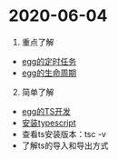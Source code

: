 # 2020-06-04

1. 重点了解
- [egg的定时任务]([sfsdf](https://eggjs.org/zh-cn/basics/schedule.html))
- [egg的生命周期]([sdf](https://eggjs.org/zh-cn/basics/app-start.html))

2. 简单了解
- [egg的TS开发](https://eggjs.org/zh-cn/tutorials/typescript.html)
- [安装typescript]([sdf](https://www.typescriptlang.org/docs/handbook/typescript-in-5-minutes.html))
- 查看ts安装版本：tsc -v
- 了解ts的导入和导出方式
